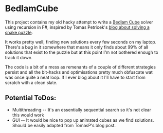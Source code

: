 # BedlamCube

This project contains my old hacky attempt to write a [Bedlam Cube](https://en.wikipedia.org/wiki/Bedlam_cube) solver using recursion in F#, inspired by Tomas Petricek's [blog about solving a snake puzzle](http://tomasp.net/blog/2014/puzzling-fsharp/).

It works pretty well, finding new solutions every few seconds on my laptop. There's a bug in it somewhere that means it only finds about 99% of all solutions that exist to the puzzle but at this point I'm not bothered enough to track it down.

The code is a bit of a mess as remenants of a couple of different strategies persist and all the bit-hacks and optimisations pretty much obfuscate wat was once quite a neat loop. If I ever blog about it I'll have to start from scratch with a clean slate.

## Potential ToDos:

* Multithreading -- It's an essentially sequential search so it's not clear this would work
* GUI -- It would be nice to pop up animated cubes as we find solutions. Should be easily adapted from TomasP's blog post.
